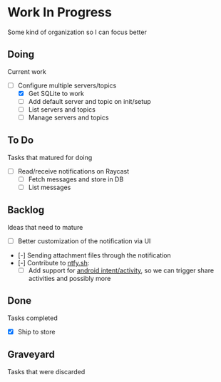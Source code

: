 # Work In Progress

Some kind of organization so I can focus better

## Doing

Current work

- [ ] Configure multiple servers/topics
  - [x] Get SQLite to work
  - [ ] Add default server and topic on init/setup
  - [ ] List servers and topics
  - [ ] Manage servers and topics

## To Do

Tasks that matured for doing

- [ ] Read/receive notifications on Raycast
  - [ ] Fetch messages and store in DB
  - [ ] List messages

## Backlog

Ideas that need to mature

- [ ] Better customization of the notification via UI
- [-] Sending attachment files through the notification
- [-] Contribute to [ntfy.sh][ntfy]:
  - [ ] Add support for [android intent/activity][android-intent], so we can trigger share activities and possibly more

## Done

Tasks completed

- [x] Ship to store

## Graveyard

Tasks that were discarded

[ntfy]: https://ntfy.sh/
[android-intent]: https://developer.android.com/guide/components/intents-filters
